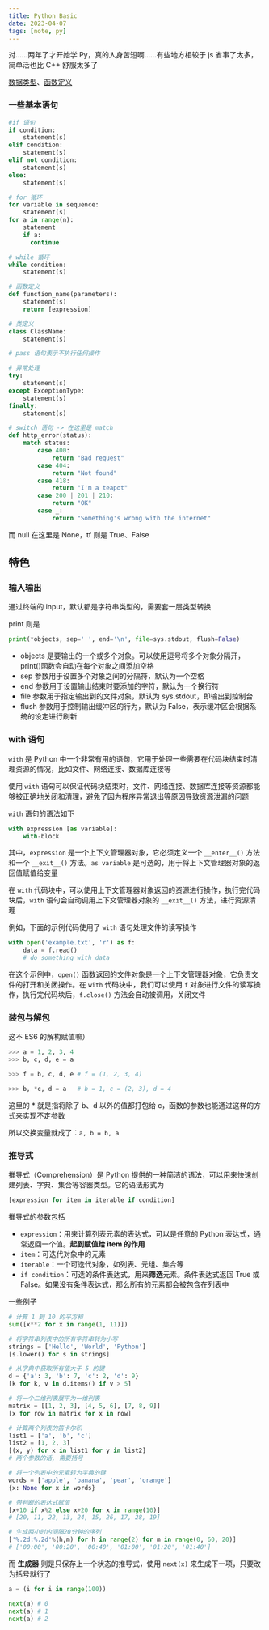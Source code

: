 ```yaml
---
title: Python Basic
date: 2023-04-07
tags: [note, py]
---
```


对......两年了才开始学 Py，真的人身苦短啊......有些地方相较于 js 省事了太多，简单活也比 C++ 舒服太多了

[数据类型](DataType.md)、[函数定义](Function.md)

### 一些基本语句

```python
#if 语句
if condition:
    statement(s)
elif condition:
    statement(s)
elif not condition:
    statement(s)
else:
    statement(s)

# for 循环
for variable in sequence:
    statement(s)
for a in range(n):
    statement
    if a:
      continue

# while 循环
while condition:
    statement(s)

# 函数定义
def function_name(parameters):
    statement(s)
    return [expression]

# 类定义
class ClassName:
    statement(s)

# pass 语句表示不执行任何操作

# 异常处理
try:
    statement(s)
except ExceptionType:
    statement(s)
finally:
    statement(s)

# switch 语句 -> 在这里是 match
def http_error(status):
    match status:
        case 400:
            return "Bad request"
        case 404:
            return "Not found"
        case 418:
            return "I'm a teapot"
        case 200 | 201 | 210:
            return "OK"
        case _:
            return "Something's wrong with the internet"
```

而 null 在这里是 None，tf 则是 True、False

## 特色

### 输入输出

通过终端的 input，默认都是字符串类型的，需要套一层类型转换

print 则是

```python
print(*objects, sep=' ', end='\n', file=sys.stdout, flush=False)
```

- objects 是要输出的一个或多个对象。可以使用逗号将多个对象分隔开，print()函数会自动在每个对象之间添加空格
- sep 参数用于设置多个对象之间的分隔符，默认为一个空格
- end 参数用于设置输出结束时要添加的字符，默认为一个换行符
- file 参数用于指定输出到的文件对象，默认为 sys.stdout，即输出到控制台
- flush 参数用于控制输出缓冲区的行为，默认为 False，表示缓冲区会根据系统的设定进行刷新

### with 语句

`with` 是 Python 中一个非常有用的语句，它用于处理一些需要在代码块结束时清理资源的情况，比如文件、网络连接、数据库连接等

使用 `with` 语句可以保证代码块结束时，文件、网络连接、数据库连接等资源都能够被正确地关闭和清理，避免了因为程序异常退出等原因导致资源泄漏的问题

`with` 语句的语法如下

```python
with expression [as variable]:
    with-block
```

其中，`expression` 是一个上下文管理器对象，它必须定义一个 `__enter__()` 方法和一个 `__exit__()` 方法。`as variable` 是可选的，用于将上下文管理器对象的返回值赋值给变量

在 `with` 代码块中，可以使用上下文管理器对象返回的资源进行操作，执行完代码块后，`with` 语句会自动调用上下文管理器对象的 `__exit__()` 方法，进行资源清理

例如，下面的示例代码使用了 `with` 语句处理文件的读写操作

```python
with open('example.txt', 'r') as f:
    data = f.read()
    # do something with data
```

在这个示例中，`open()` 函数返回的文件对象是一个上下文管理器对象，它负责文件的打开和关闭操作。在 `with` 代码块中，我们可以使用 `f` 对象进行文件的读写操作，执行完代码块后，`f.close()` 方法会自动被调用，关闭文件

### 装包与解包

这不 ES6 的解构赋值嘛）

```python
>>> a = 1, 2, 3, 4
>>> b, c, d, e = a

>>> f = b, c, d, e # f = (1, 2, 3, 4)

>>> b, *c, d = a   # b = 1, c = (2, 3), d = 4
```

这里的 \* 就是指将除了 b、d 以外的值都打包给 c，函数的参数也能通过这样的方式来实现不定参数

所以交换变量就成了：`a, b = b, a`

### 推导式

推导式（Comprehension）是 Python 提供的一种简洁的语法，可以用来快速创建列表、字典、集合等容器类型。它的语法形式为

```python
[expression for item in iterable if condition]
```

推导式的参数包括

- `expression`：用来计算列表元素的表达式，可以是任意的 Python 表达式，通常返回一个值。**起到赋值给 item 的作用**
- `item`：可迭代对象中的元素
- `iterable`：一个可迭代对象，如列表、元组、集合等
- `if condition`：可选的条件表达式，用来**筛选**元素。条件表达式返回 True 或 False。如果没有条件表达式，那么所有的元素都会被包含在列表中

一些例子

```python
# 计算 1 到 10 的平方和
sum([x**2 for x in range(1, 11)])

# 将字符串列表中的所有字符串转为小写
strings = ['Hello', 'World', 'Python']
[s.lower() for s in strings]

# 从字典中获取所有值大于 5 的键
d = {'a': 3, 'b': 7, 'c': 2, 'd': 9}
[k for k, v in d.items() if v > 5]

# 将一个二维列表展平为一维列表
matrix = [[1, 2, 3], [4, 5, 6], [7, 8, 9]]
[x for row in matrix for x in row]

# 计算两个列表的笛卡尔积
list1 = ['a', 'b', 'c']
list2 = [1, 2, 3]
[(x, y) for x in list1 for y in list2]
# 两个参数的话, 需要括号

# 将一个列表中的元素转为字典的键
words = ['apple', 'banana', 'pear', 'orange']
{x: None for x in words}

# 带判断的表达式赋值
[x+10 if x%2 else x+20 for x in range(10)]
# [20, 11, 22, 13, 24, 15, 26, 17, 28, 19]

# 生成两小时内间隔20分钟的序列
['%.2d:%.2d'%(h,m) for h in range(2) for m in range(0, 60, 20)]
# ['00:00', '00:20', '00:40', '01:00', '01:20', '01:40']
```

而 **生成器** 则是只保存上一个状态的推导式，使用 `next(x)` 来生成下一项，只要改为括号就行了

```python
a = (i for i in range(100))

next(a) # 0
next(a) # 1
next(a) # 2
```
